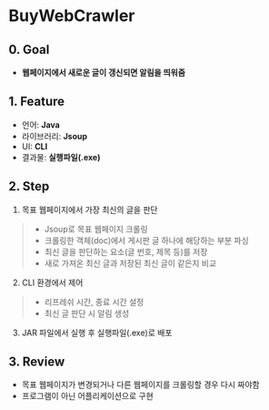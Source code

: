 # BuyWebCrawler

## 0. Goal
- **웹페이지에서 새로운 글이 갱신되면 알림을 띄워줌**

## 1. Feature
- 언어: **Java**
- 라이브러리: **Jsoup**
- UI: **CLI**
- 결과물: **실행파일(.exe)**

## 2. Step
1. 목표 웹페이지에서 가장 최신의 글을 판단
> - Jsoup로 목표 웹페이지 크롤링
> - 크롤링한 객체(doc)에서 게시판 글 하나에 해당하는 부분 파싱
> - 최신 글을 판단하는 요소(글 번호, 제목 등)를 저장
> - 새로 가져온 최신 글과 저장된 최신 글이 같은지 비교
2. CLI 환경에서 제어
> - 리프레쉬 시간, 종료 시간 설정
> - 최신 글 판단 시 알림 생성
3. JAR 파일에서 실행 후 실행파일(.exe)로 배포

## 3. Review
- 목표 웹페이지가 변경되거나 다른 웹페이지를 크롤링할 경우 다시 짜야함
- 프로그램이 아닌 어플리케이션으로 구현
